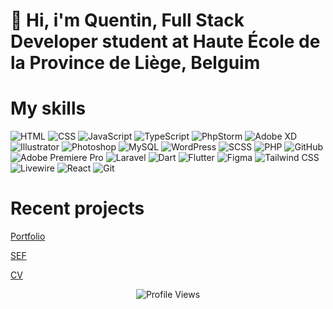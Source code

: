 # 👋 Hi, i'm Quentin, Full Stack Developer student at Haute École de la Province de Liège, Belguim

# My skills

![HTML](https://img.shields.io/badge/HTML5-E34F26?style=for-the-badge&logo=html5&logoColor=white)
![CSS](https://img.shields.io/badge/CSS3-1572B6?style=for-the-badge&logo=css3&logoColor=white)
![JavaScript](https://img.shields.io/badge/JavaScript-F7DF1E?style=for-the-badge&logo=javascript&logoColor=black)
![TypeScript](https://img.shields.io/badge/TypeScript-007ACC?style=for-the-badge&logo=typescript&logoColor=white)
![PhpStorm](https://img.shields.io/badge/PhpStorm-8466F6?style=for-the-badge&logo=phpstorm&logoColor=white)
![Adobe XD](https://img.shields.io/badge/Adobe%20XD-FF61F6?style=for-the-badge&logo=adobexd&logoColor=white)
![Illustrator](https://img.shields.io/badge/Adobe%20Illustrator-FF9A00?style=for-the-badge&logo=adobeillustrator&logoColor=white)
![Photoshop](https://img.shields.io/badge/Adobe%20Photoshop-31A8FF?style=for-the-badge&logo=adobephotoshop&logoColor=white)
![MySQL](https://img.shields.io/badge/MySQL-4479A1?style=for-the-badge&logo=mysql&logoColor=white)
![WordPress](https://img.shields.io/badge/WordPress-21759B?style=for-the-badge&logo=wordpress&logoColor=white)
![SCSS](https://img.shields.io/badge/SCSS-CC6699?style=for-the-badge&logo=sass&logoColor=white)
![PHP](https://img.shields.io/badge/PHP-777BB4?style=for-the-badge&logo=php&logoColor=white)
![GitHub](https://img.shields.io/badge/GitHub-181717?style=for-the-badge&logo=github&logoColor=white)
![Adobe Premiere Pro](https://img.shields.io/badge/Adobe%20Premiere%20Pro-9999FF?style=for-the-badge&logo=adobepremierepro&logoColor=white)
![Laravel](https://img.shields.io/badge/Laravel-FF2D20?style=for-the-badge&logo=laravel&logoColor=white)
![Dart](https://img.shields.io/badge/Dart-0175C2?style=for-the-badge&logo=dart&logoColor=white)
![Flutter](https://img.shields.io/badge/Flutter-02569B?style=for-the-badge&logo=flutter&logoColor=white)
![Figma](https://img.shields.io/badge/Figma-F24E1E?style=for-the-badge&logo=figma&logoColor=white)
![Tailwind CSS](https://img.shields.io/badge/Tailwind%20CSS-06B6D4?style=for-the-badge&logo=tailwindcss&logoColor=white)
![Livewire](https://img.shields.io/badge/Livewire-4A5568?style=for-the-badge&logo=livewire&logoColor=white)
![React](https://img.shields.io/badge/React-61DAFB?style=for-the-badge&logo=react&logoColor=black)
![Git](https://img.shields.io/badge/Git-F05032?style=for-the-badge&logo=git&logoColor=white)  

# Recent projects

[Portfolio](https://quentinlequeux.be)

[SEF](https://sef.quentinlequeux.be)

[CV](https://cv.quentinlequeux.be)

<p align="center">
  <img src="https://komarev.com/ghpvc/?username=QuentinLequeux&color=blue" alt="Profile Views" />
</p>
